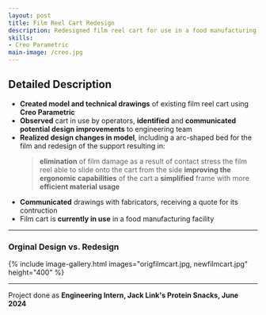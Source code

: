 ```yaml
---
layout: post
title: Film Reel Cart Redesign
description: Redesigned film reel cart for use in a food manufacturing facility.
skills: 
- Creo Parametric
main-image: /creo.jpg
---
```

## Detailed Description
- **Created model and technical drawings** of existing film reel cart using **Creo Parametric**
- **Observed** cart in use by operators, **identified** and **communicated potential design improvements** to engineering team
- **Realized design changes in model**, including a arc-shaped bed for the film and redesign of the support resulting in:
  > **elimination** of film damage as a result of contact stress
  > the film reel able to slide onto the cart from the side **improving the ergonomic capabilities** of the cart
  > a **simplified** frame with more **efficient material usage**
- **Communicated** drawings with fabricators, receiving a quote for its contruction
- Film cart is **currently in use** in a food manufacturing facility

---

### Orginal Design vs. Redesign
{% include image-gallery.html images="origfilmcart.jpg, newfilmcart.jpg" height="400" %}

---

Project done as **Engineering Intern, Jack Link's Protein Snacks, June 2024**

